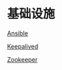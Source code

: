# 基础设施

[Ansible](Ansible/Ansible.md "Ansible")

[Keepalived](Keepalived/Keepalived.md "Keepalived")

[Zookeeper](Zookeeper/Zookeeper.md "Zookeeper")
